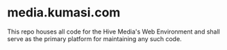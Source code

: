 # media.kumasi.com

This repo houses all code for the Hive Media&#39;s Web Environment and shall serve as the primary platform for maintaining any such code.